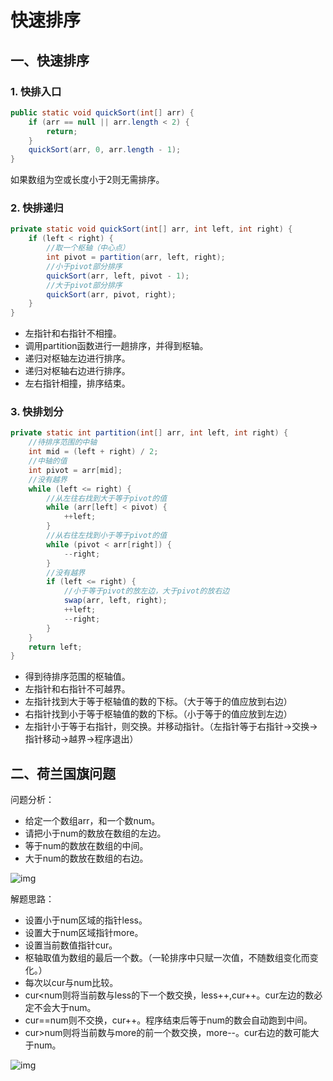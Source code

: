 # 快速排序

## 一、快速排序

### 1. 快排入口

```java
public static void quickSort(int[] arr) {
    if (arr == null || arr.length < 2) {
        return;
    }
    quickSort(arr, 0, arr.length - 1);
}
```

如果数组为空或长度小于2则无需排序。

### 2.  快排递归

```java
private static void quickSort(int[] arr, int left, int right) {
    if (left < right) {
        //取一个枢轴（中心点）
        int pivot = partition(arr, left, right);
        //小于pivot部分排序
        quickSort(arr, left, pivot - 1);
        //大于pivot部分排序
        quickSort(arr, pivot, right);
    }
}
```

- 左指针和右指针不相撞。
- 调用partition函数进行一趟排序，并得到枢轴。
- 递归对枢轴左边进行排序。
- 递归对枢轴右边进行排序。
- 左右指针相撞，排序结束。

### 3. 快排划分

```java
private static int partition(int[] arr, int left, int right) {
    //待排序范围的中轴
    int mid = (left + right) / 2;
    //中轴的值
    int pivot = arr[mid];
    //没有越界
    while (left <= right) {
        //从左往右找到大于等于pivot的值
        while (arr[left] < pivot) {
            ++left;
        }
        //从右往左找到小于等于pivot的值
        while (pivot < arr[right]) {
            --right;
        }
        //没有越界
        if (left <= right) {
            //小于等于pivot的放左边，大于pivot的放右边
            swap(arr, left, right);
            ++left;
            --right;
        }
    }
    return left;
}
```

- 得到待排序范围的枢轴值。
- 左指针和右指针不可越界。
- 左指针找到大于等于枢轴值的数的下标。（大于等于的值应放到右边）
- 右指针找到小于等于枢轴值的数的下标。（小于等于的值应放到左边）
- 左指针小于等于右指针，则交换。并移动指针。（左指针等于右指针->交换->指针移动->越界->程序退出）

## 二、荷兰国旗问题

问题分析：

- 给定一个数组arr，和一个数num。
- 请把小于num的数放在数组的左边。
- 等于num的数放在数组的中间。
- 大于num的数放在数组的右边。

![img](G:\资料\复习笔记\My-study-notes\assets\imgs\快速排序荷兰国旗问题1.png)

解题思路：

- 设置小于num区域的指针less。
- 设置大于num区域指针more。
- 设置当前数值指针cur。
- 枢轴取值为数组的最后一个数。（一轮排序中只赋一次值，不随数组变化而变化。）
- 每次以cur与num比较。
- cur<num则将当前数与less的下一个数交换，less++,cur++。cur左边的数必定不会大于num。
- cur==num则不交换，cur++。程序结束后等于num的数会自动跑到中间。
- cur>num则将当前数与more的前一个数交换，more--。cur右边的数可能大于num。

![img](G:\资料\复习笔记\My-study-notes\assets\imgs\快速排序荷兰国旗问题2.png)